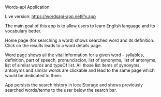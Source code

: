 Words-api Application

Live version: https://wordsapi-app.netlify.app

The main goal of this app is to allow users to learn English language and its vocabulary better. 

Home page (for searching a word) shows searched word and its definition. Click on the results leads to a word details page.

Word page shows all the vital information for a given word - syllables, definition, part of speech, pronunciacion, list of synonyms, list of antonyms, list of similar words and typeOf list.
All those list items of synonyms, antonyms and similar words are clickable and lead to the same page which would be dedicated to them.

App persists the search history in localStorage and shows previously searched words/terms to the user below the search bar.
